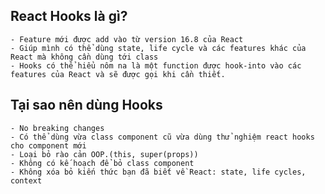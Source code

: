 ## React Hooks là gì?
    - Feature mới được add vào từ version 16.8 của React 
    - Giúp mình có thể dùng state, life cycle và các features khác của React mà không cần dùng tới class 
    - Hooks có thể hiểu nôm na là một function được hook-into vào các features của React và sẽ được gọi khi cần thiết.
## Tại sao nên dùng Hooks 
    - No breaking changes
    - Có thể dùng vừa class component cũ vừa dùng thử nghiệm react hooks cho component mới
    - Loại bỏ rào cản OOP.(this, super(props))
    - Không có kế hoạch để bỏ class component
    - Không xóa bỏ kiến thức bạn đã biết về React: state, life cycles, context 
